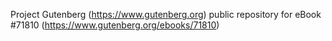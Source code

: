Project Gutenberg (https://www.gutenberg.org) public repository
for eBook #71810 (https://www.gutenberg.org/ebooks/71810)
